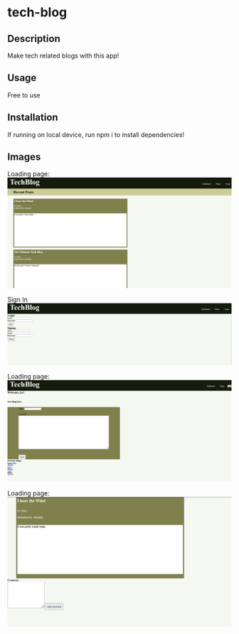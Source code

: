 # tech-blog

## Description

Make tech related blogs with this app!

## Usage

Free to use

## Installation

If running on local device, run npm i to install dependencies!

## Images

Loading page:
![Image of Website](./assets/images/techbloghome.png)

Sign In
![Image of Website](./assets/images/techbloglogin.png)

Loading page:
![Image of Website](./assets/images/techblogdashboardwithblogs.png)

Loading page:
![Image of Website](./assets/images/singleblogpost.png)